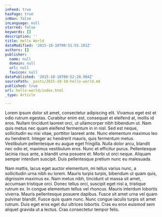 ```yaml
---
inFeed: true
hasPage: true
inNav: false
inLanguage: null
starred: false
keywords: []
description: ''
title: Hello World
dateModified: '2015-10-10T00:51:55.101Z'
authors: []
publisher:
  name: null
  domain: null
  url: null
  favicon: null
datePublished: '2015-10-10T00:52:20.984Z'
sourcePath: _posts/2015-10-10-hello-world.md
published: true
url: hello-world/index.html
_type: Article

---
```

Lorem ipsum dolor sit amet, consectetur adipiscing elit. Vivamus eget est et odio rutrum egestas. Curabitur enim est, consequat et eleifend at, mollis id eros. Nullam tincidunt laoreet orci, ut ullamcorper nibh bibendum ut. Nam quis metus nec quam eleifend fermentum in in nisl. Sed est neque, sollicitudin eu nisi vitae, porttitor laoreet ante. Nunc elementum maximus leo eu hendrerit. Integer ac hendrerit mauris, quis fermentum metus. Vestibulum pellentesque eu augue eget fringilla. Nulla dolor arcu, blandit nec odio et, maximus vestibulum eros. Nunc et efficitur purus. Pellentesque lacinia risus ante, a blandit urna posuere et. Morbi ut orci neque. Aliquam semper interdum suscipit. Duis pellentesque pretium nunc eu malesuada.

Nam mattis, lacus eget auctor elementum, mi tellus varius nunc, a sollicitudin urna nibh eu lorem. Mauris turpis turpis, bibendum ut quam quis, dignissim maximus ex. Nam metus nibh, tincidunt ut massa sit amet, accumsan tristique orci. Donec tellus orci, suscipit eget nisl a, tristique rutrum ex. In congue elementum tellus vel rhoncus. Mauris interdum lobortis viverra. Mauris pellentesque posuere dapibus. Fusce sit amet urna vel quam pulvinar blandit. Fusce quis quam nunc. Nunc congue iaculis turpis sit amet rutrum. Duis eget eros eget dui ultrices lobortis. Cras eu eros euismod sem aliquet gravida ut a lectus. Cras consectetur tempor felis.